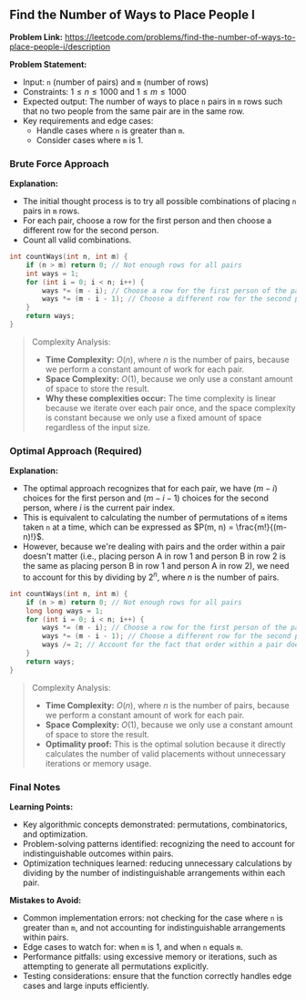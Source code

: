 ## Find the Number of Ways to Place People I
**Problem Link:** https://leetcode.com/problems/find-the-number-of-ways-to-place-people-i/description

**Problem Statement:**
- Input: `n` (number of pairs) and `m` (number of rows)
- Constraints: $1 \leq n \leq 1000$ and $1 \leq m \leq 1000$
- Expected output: The number of ways to place `n` pairs in `m` rows such that no two people from the same pair are in the same row.
- Key requirements and edge cases:
  - Handle cases where `n` is greater than `m`.
  - Consider cases where `m` is 1.

### Brute Force Approach

**Explanation:**
- The initial thought process is to try all possible combinations of placing `n` pairs in `m` rows.
- For each pair, choose a row for the first person and then choose a different row for the second person.
- Count all valid combinations.

```cpp
int countWays(int n, int m) {
    if (n > m) return 0; // Not enough rows for all pairs
    int ways = 1;
    for (int i = 0; i < n; i++) {
        ways *= (m - i); // Choose a row for the first person of the pair
        ways *= (m - i - 1); // Choose a different row for the second person
    }
    return ways;
}
```

> Complexity Analysis:
> - **Time Complexity:** $O(n)$, where $n$ is the number of pairs, because we perform a constant amount of work for each pair.
> - **Space Complexity:** $O(1)$, because we only use a constant amount of space to store the result.
> - **Why these complexities occur:** The time complexity is linear because we iterate over each pair once, and the space complexity is constant because we only use a fixed amount of space regardless of the input size.

### Optimal Approach (Required)

**Explanation:**
- The optimal approach recognizes that for each pair, we have $(m - i)$ choices for the first person and $(m - i - 1)$ choices for the second person, where $i$ is the current pair index.
- This is equivalent to calculating the number of permutations of `m` items taken `n` at a time, which can be expressed as $P(m, n) = \frac{m!}{(m-n)!}$.
- However, because we're dealing with pairs and the order within a pair doesn't matter (i.e., placing person A in row 1 and person B in row 2 is the same as placing person B in row 1 and person A in row 2), we need to account for this by dividing by $2^n$, where $n$ is the number of pairs.

```cpp
int countWays(int n, int m) {
    if (n > m) return 0; // Not enough rows for all pairs
    long long ways = 1;
    for (int i = 0; i < n; i++) {
        ways *= (m - i); // Choose a row for the first person of the pair
        ways *= (m - i - 1); // Choose a different row for the second person
        ways /= 2; // Account for the fact that order within a pair doesn't matter
    }
    return ways;
}
```

> Complexity Analysis:
> - **Time Complexity:** $O(n)$, where $n$ is the number of pairs, because we perform a constant amount of work for each pair.
> - **Space Complexity:** $O(1)$, because we only use a constant amount of space to store the result.
> - **Optimality proof:** This is the optimal solution because it directly calculates the number of valid placements without unnecessary iterations or memory usage.

### Final Notes

**Learning Points:**
- Key algorithmic concepts demonstrated: permutations, combinatorics, and optimization.
- Problem-solving patterns identified: recognizing the need to account for indistinguishable outcomes within pairs.
- Optimization techniques learned: reducing unnecessary calculations by dividing by the number of indistinguishable arrangements within each pair.

**Mistakes to Avoid:**
- Common implementation errors: not checking for the case where `n` is greater than `m`, and not accounting for indistinguishable arrangements within pairs.
- Edge cases to watch for: when `m` is 1, and when `n` equals `m`.
- Performance pitfalls: using excessive memory or iterations, such as attempting to generate all permutations explicitly.
- Testing considerations: ensure that the function correctly handles edge cases and large inputs efficiently.